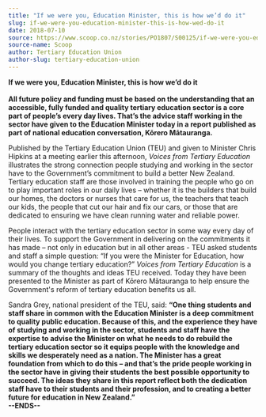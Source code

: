 ```yaml
---
title: "If we were you, Education Minister, this is how we’d do it"
slug: if-we-were-you-education-minister-this-is-how-wed-do-it
date: 2018-07-10
source: https://www.scoop.co.nz/stories/PO1807/S00125/if-we-were-you-education-minister-this-is-how-wed-do-it.htm
source-name: Scoop
author: Tertiary Education Union
author-slug: tertiary-education-union
---
```


<p><strong>If we were you, Education Minister, this is how
we’d do it</strong><br><strong></strong><br><strong>All
future policy and funding must be based on the understanding
that an accessible, fully funded and quality tertiary
education sector is a core part of people’s every day
lives. That’s the advice staff working in the sector have
given to the Education Minister today in a report published
as part of national education conversation, Kōrero
Mātauranga.</strong></p>

<p>Published by the Tertiary Education
Union (TEU) and given to Minister Chris Hipkins at a meeting
earlier this afternoon, <i>Voices from Tertiary Education</i>
illustrates the strong connection people studying and
working in the sector have to the Government’s commitment
to build a better New Zealand. Tertiary education staff are
those involved in training the people who go on to play
important roles in our daily lives – whether it is the
builders that build our homes, the doctors or nurses that
care for us, the teachers that teach our kids, the people
that cut our hair and fix our cars, or those that are
dedicated to ensuring we have clean running water and
reliable power. </p>

<p>People interact with the tertiary
education sector in some way every day of their lives. To
support the Government in delivering on the commitments it
has made – not only in education but in all other areas -
TEU asked students and staff a simple question: “If you
were the Minister for Education, how would you change
tertiary education?” <i>Voices from Tertiary Education
</i>is a summary of the thoughts and ideas TEU received.
Today they have been presented to the Minister as part of
Kōrero Mātauranga to help ensure the Government's reform
of tertiary education benefits us all.
</p>

<p>Sandra Grey,
national president of the TEU, said: <strong>“One thing
students and staff share in common with the Education
Minister is a deep commitment to quality public education.
Because of this, and the experience they have of studying
and working in the sector, students and staff have the
expertise to advise the Minister on what he needs to do
rebuild the tertiary education sector so it equips people
with the knowledge and skills we desperately need as a
nation. The Minister has a great foundation from which to do
this – and that’s the pride people working in the sector
have in giving their students the best possible opportunity
to succeed. The ideas they share in this report reflect both
the dedication staff have to their students and their
profession, and to creating a better future for education in
New
Zealand.”</strong><br><strong>--ENDS--</strong><strong></strong></p>